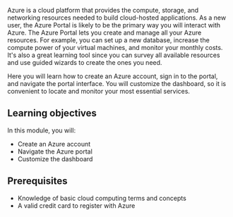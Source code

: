 Azure is a cloud platform that provides the compute, storage, and networking resources needed to build cloud-hosted applications. As a new user, the Azure Portal is likely to be the primary way you will interact with Azure. The Azure Portal lets you create and manage all your Azure resources. For example, you can set up a new database, increase the compute power of your virtual machines, and monitor your monthly costs. It's also a great learning tool since you can survey all available resources and use guided wizards to create the ones you need.

Here you will learn how to create an Azure account, sign in to the portal, and navigate the portal interface. You will customize the dashboard, so it is convenient to locate and monitor your most essential services.

## Learning objectives

In this module, you will:

- Create an Azure account
- Navigate the Azure portal
- Customize the dashboard

## Prerequisites

- Knowledge of basic cloud computing terms and concepts
- A valid credit card to register with Azure
